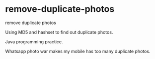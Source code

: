 # remove-duplicate-photos
remove duplicate photos


Using MD5 and hashset to find out duplicate photos.

Java programming practice.

Whatsapp photo war makes my mobile has too many duplicate photos.
